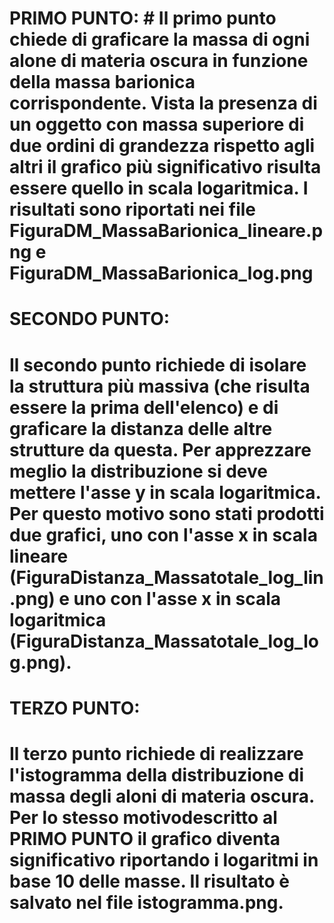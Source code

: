 # PRIMO PUNTO:                                                                                                                       # Il primo punto chiede di graficare la massa di ogni alone di materia oscura in funzione della massa barionica corrispondente. Vista la presenza di un oggetto con massa superiore di due ordini di grandezza rispetto agli altri il grafico più significativo risulta essere quello in scala logaritmica. I risultati sono riportati nei file FiguraDM\_MassaBarionica\_lineare.png e FiguraDM\_MassaBarionica\_log.png                                                                                                         
# 
# SECONDO PUNTO:
# Il secondo punto richiede di isolare la struttura più massiva (che risulta essere la prima dell'elenco) e di graficare la distanza delle altre strutture da questa. Per apprezzare meglio la distribuzione si deve mettere l'asse y in scala logaritmica. Per questo motivo sono stati prodotti due grafici, uno con l'asse x in scala lineare (FiguraDistanza\_Massatotale\_log\_lin.png) e uno con l'asse x in scala logaritmica (FiguraDistanza\_Massatotale\_log\_log.png).
# 
# TERZO PUNTO:
# Il terzo punto richiede di realizzare l'istogramma della distribuzione di massa degli aloni di materia oscura. Per lo stesso motivodescritto al PRIMO PUNTO il grafico diventa significativo riportando i logaritmi in base 10 delle masse. Il risultato è salvato nel file istogramma.png.    
